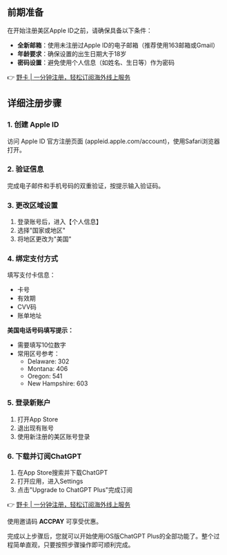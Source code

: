 ## 前期准备

在开始注册美区Apple ID之前，请确保具备以下条件：

- **全新邮箱**：使用未注册过Apple ID的电子邮箱（推荐使用163邮箱或Gmail）
- **年龄要求**：确保设置的出生日期大于18岁
- **密码设置**：避免使用个人信息（如姓名、生日等）作为密码

👉 [野卡 | 一分钟注册，轻松订阅海外线上服务](https://bit.ly/bewildcard)

## 详细注册步骤

### 1. 创建 Apple ID

访问 Apple ID 官方注册页面 (appleid.apple.com/account)，使用Safari浏览器打开。

### 2. 验证信息

完成电子邮件和手机号码的双重验证，按提示输入验证码。

### 3. 更改区域设置

1. 登录账号后，进入【个人信息】
2. 选择"国家或地区"
3. 将地区更改为"美国"

### 4. 绑定支付方式

填写支付卡信息：
- 卡号
- 有效期
- CVV码
- 账单地址

**美国电话号码填写提示：**
- 需要填写10位数字
- 常用区号参考：
  - Delaware: 302
  - Montana: 406
  - Oregon: 541
  - New Hampshire: 603

### 5. 登录新账户

1. 打开App Store
2. 退出现有账号
3. 使用新注册的美区账号登录

### 6. 下载并订阅ChatGPT

1. 在App Store搜索并下载ChatGPT
2. 打开应用，进入Settings
3. 点击"Upgrade to ChatGPT Plus"完成订阅

👉 [野卡 | 一分钟注册，轻松订阅海外线上服务](https://bit.ly/bewildcard)

使用邀请码 **ACCPAY** 可享受优惠。

完成以上步骤后，您就可以开始使用iOS版ChatGPT Plus的全部功能了。整个过程简单直观，只要按照步骤操作即可顺利完成。